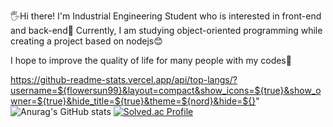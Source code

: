 🖐️Hi there! I'm Industrial Engineering Student who is interested in front-end and back-end🚀
Currently, I am studying object-oriented programming while creating a project based on nodejs😊

I hope to improve the quality of life for many people with my codes🫡

https://github-readme-stats.vercel.app/api/top-langs/?username=${flowersun99}&layout=compact&show_icons=${true}&show_owner=${true}&hide_title=${true}&theme=${nord}&hide=${}"
![Anurag's GitHub stats](https://github-readme-stats.vercel.app/api?username=flowersun99&show_icons=true&theme=radical)     [![Solved.ac Profile](http://mazassumnida.wtf/api/generate_badge?boj=jean8291)](https://solved.ac/jean8291) 
